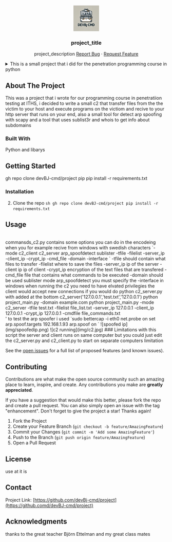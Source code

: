 <!-- Improved compatibility of back to top link: See: https://github.com/othneildrew/Best-README-Template/pull/73 -->
<a id="readme-top"></a>
<!--
*** Thanks for checking out the Best-README-Template. If you have a suggestion
*** that would make this better, please fork the repo and create a pull request
*** or simply open an issue with the tag "enhancement".
*** Don't forget to give the project a star!
*** Thanks again! Now go create something AMAZING! :D
-->



<!-- PROJECT SHIELDS -->
<!--
*** I'm using markdown "reference style" links for readability.
*** Reference links are enclosed in brackets [ ] instead of parentheses ( ).
*** See the bottom of this document for the declaration of the reference variables
*** for contributors-url, forks-url, etc. This is an optional, concise syntax you may use.
*** https://www.markdownguide.org/basic-syntax/#reference-style-links
-->

<!-- PROJECT LOGO -->
<br />
<div align="center">
    <img src="img/logo.jpg" alt="Logo" width="80" height="80">
  </a>

<h3 align="center">project_title</h3>

  <p align="center">
    project_description
    <a href="https://github.com/devBJ-cmd/project/issues/new?labels=bug&template=bug-report---.md">Report Bug</a>
    ·
    <a href="https://github.com/devBJ-cmd/project/issues/new?labels=enhancement&template=feature-request---.md">Request Feature</a>
  </p>
</div>



<!-- TABLE OF CONTENTS -->
<details>
  <summary>This is a small project that i did for the penetration programming course in python</summary>
  <ol>
    <li>
      <a href="#about-the-project">make a program with some various tools that can help in penetration testing </a>
      <ul>
        <li><a href="#built-with">Python</a></li>
      </ul>
    </li>
    <li>
      <a href="#getting-started">Getting Started</a>
      <ul>
        <li><a href="#prerequisites">Python version 3.12.7 and pip </a></li>
        <li><a href="#installation">gh repo clone devBJ-cmd/project pip pip install -r requirements.txt</a></li>
      </ul>
    </li>
    <li><a href="#usage">python project_main.py -mode <c2_client c2_server arp_spoofdetect sublister> </a></li>
    <li><a href="#roadmap">Roadmap</a></li>
    <li><a href="#contributing">Contributing</a></li>
    <li><a href="#license">License</a></li>
    <li><a href="#contact">Contact</a></li>
    <li><a href="#acknowledgments">Acknowledgments</a></li>
  </ol>
</details>



<!-- ABOUT THE PROJECT -->
## About The Project
This was a project that i wrote for our programming course in penetratiion testing at ITHS, i decided to write a small c2 that transfer files from the the victim to your host and execute programs on the victiom and recive to your http server that runs on your end, also a small tool for detect arp spoofing with scapy and a tool that uses sublist3r and whois to get info about subdomains 



### Built With

Python and libarys 




<!-- GETTING STARTED -->
## Getting Started
gh repo clone devBJ-cmd/project pip pip install -r requirements.txt




### Installation
2. Clone the repo
  `sh
 gh repo clone devBJ-cmd/project
 pip install -r requirements.txt
  `


<!-- USAGE EXAMPLES -->
## Usage
<br>
commansds_c2.py contains some options you can do in the encodeing when you for example recive from windows with swedish characters
`-mode c2_client c2_server arp_spoofdetect sublister -tfile -filelist -server_ip -client_ip -crypt_ip -cmd_file -domain -interface  `
-tfile should contain what files to transfer 
-filelist where to save the files 
-server_ip ip of the server
-client ip ip of client
-crypt_ip encryption of the text files that are transfered 
-cmd_file  file that contains what commands to be executed 
-domain should be used sublister 
mode arp_spoofdetect you must specify the -interface 
in windows when running the c2 you need to have elvated privilegies 
the client would accept new connections if you would do python c2_server.py with added at the bottom c2_server('127.0.0.1','test.txt','127.0.0.1')
python project_main.py -domain example.com 
python project_main.py -mode c2_server -tfile test.txt -filelist file_list.txt -server_ip 127.0.0.1 -client_ip 127.0.0.1 -crypt_ip 127.0.0.1  -cmdfile file_commands.txt

<br>
'
to test the arp spoofer i used 
`sudo bettercap -i eth0 
net.probe on
set arp.spoof.targets 192.168.1.93 
arp.spoof on
`
![spoofed ip](img/spoofedip.png)
![c2 running](img/c2.jpg)
### Limitations 
with this script the server and client runs on same computer but you could just edit the c2_server.py and c2_client.py to start on separate computers
limitation 

See the [open issues](https://github.com/github_username/repo_name/issues) for a full list of proposed features (and known issues).

<!-- CONTRIBUTING -->
## Contributing

Contributions are what make the open source community such an amazing place to learn, inspire, and create. Any contributions you make are **greatly appreciated**.

If you have a suggestion that would make this better, please fork the repo and create a pull request. You can also simply open an issue with the tag "enhancement".
Don't forget to give the project a star! Thanks again!

1. Fork the Project
2. Create your Feature Branch (`git checkout -b feature/AmazingFeature`)
3. Commit your Changes (`git commit -m 'Add some AmazingFeature'`)
4. Push to the Branch (`git push origin feature/AmazingFeature`)
5. Open a Pull Request




<!-- LICENSE -->
## License

use at it is




<!-- CONTACT -->
## Contact



Project Link: [https://github.com/devBj-cmd/project](https://github.comd/devBJ-cmd/project)




<!-- ACKNOWLEDGMENTS -->
## Acknowledgments
thanks to the great teacher Björn Ettelman
and my great class mates
